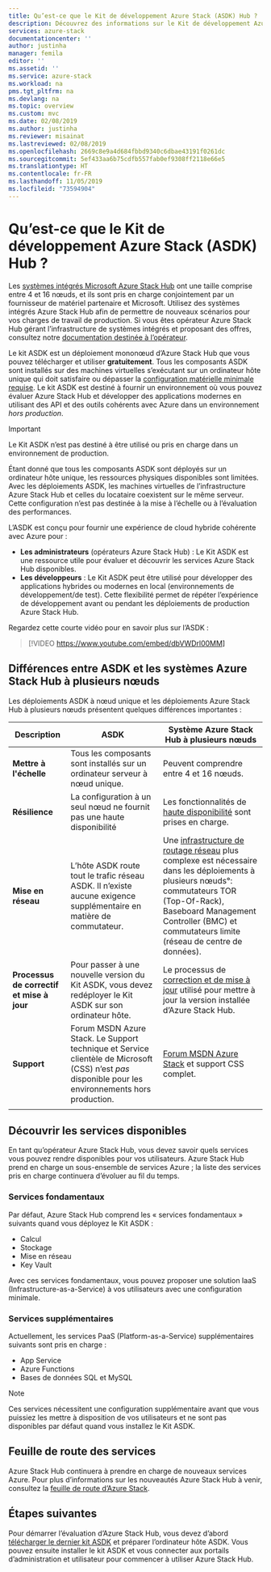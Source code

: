 ```yaml
---
title: Qu’est-ce que le Kit de développement Azure Stack (ASDK) Hub ? | Microsoft Docs
description: Découvrez des informations sur le Kit de développement Azure Stack Hub et son utilisation pour évaluer Azure Stack Hub.
services: azure-stack
documentationcenter: ''
author: justinha
manager: femila
editor: ''
ms.assetid: ''
ms.service: azure-stack
ms.workload: na
pms.tgt_pltfrm: na
ms.devlang: na
ms.topic: overview
ms.custom: mvc
ms.date: 02/08/2019
ms.author: justinha
ms.reviewer: misainat
ms.lastreviewed: 02/08/2019
ms.openlocfilehash: 2669c8e9a4d684fbbd9340c6dbae43191f0261dc
ms.sourcegitcommit: 5ef433aa6b75cdfb557fab0ef9308ff2118e66e5
ms.translationtype: HT
ms.contentlocale: fr-FR
ms.lasthandoff: 11/05/2019
ms.locfileid: "73594904"
---
```

# <a name="what-is-the-azure-stack-hub-development-kit-asdk"></a>Qu’est-ce que le Kit de développement Azure Stack (ASDK) Hub ?
Les [systèmes intégrés Microsoft Azure Stack Hub](../operator/azure-stack-overview.md) ont une taille comprise entre 4 et 16 nœuds, et ils sont pris en charge conjointement par un fournisseur de matériel partenaire et Microsoft. Utilisez des systèmes intégrés Azure Stack Hub afin de permettre de nouveaux scénarios pour vos charges de travail de production. Si vous êtes opérateur Azure Stack Hub gérant l’infrastructure de systèmes intégrés et proposant des offres, consultez notre [documentation destinée à l’opérateur](/azure-stack/operator).

Le kit ASDK est un déploiement mononœud d’Azure Stack Hub que vous pouvez télécharger et utiliser **gratuitement**. Tous les composants ASDK sont installés sur des machines virtuelles s’exécutant sur un ordinateur hôte unique qui doit satisfaire ou dépasser la [configuration matérielle minimale requise](asdk-deploy-considerations.md#hardware). Le kit ASDK est destiné à fournir un environnement où vous pouvez évaluer Azure Stack Hub et développer des applications modernes en utilisant des API et des outils cohérents avec Azure dans un environnement *hors production*. 

> [!IMPORTANT]
> Le Kit ASDK n’est pas destiné à être utilisé ou pris en charge dans un environnement de production.

Étant donné que tous les composants ASDK sont déployés sur un ordinateur hôte unique, les ressources physiques disponibles sont limitées. Avec les déploiements ASDK, les machines virtuelles de l’infrastructure Azure Stack Hub et celles du locataire coexistent sur le même serveur. Cette configuration n’est pas destinée à la mise à l’échelle ou à l’évaluation des performances.

L’ASDK est conçu pour fournir une expérience de cloud hybride cohérente avec Azure pour :
- **Les administrateurs** (opérateurs Azure Stack Hub) : Le Kit ASDK est une ressource utile pour évaluer et découvrir les services Azure Stack Hub disponibles.
- **Les développeurs** : Le Kit ASDK peut être utilisé pour développer des applications hybrides ou modernes en local (environnements de développement/de test). Cette flexibilité permet de répéter l’expérience de développement avant ou pendant les déploiements de production Azure Stack Hub.

Regardez cette courte vidéo pour en savoir plus sur l’ASDK :

> [!VIDEO https://www.youtube.com/embed/dbVWDrl00MM]


## <a name="asdk-and-multi-node-azure-stack-hub-differences"></a>Différences entre ASDK et les systèmes Azure Stack Hub à plusieurs nœuds
Les déploiements ASDK à nœud unique et les déploiements Azure Stack Hub à plusieurs nœuds présentent quelques différences importantes :

|Description|ASDK|Système Azure Stack Hub à plusieurs nœuds|
|-----|-----|-----|
|**Mettre à l'échelle**|Tous les composants sont installés sur un ordinateur serveur à nœud unique.|Peuvent comprendre entre 4 et 16 nœuds.|
|**Résilience**|La configuration à un seul nœud ne fournit pas une haute disponibilité|Les fonctionnalités de [haute disponibilité](../operator/azure-stack-overview.md#providing-high-availability) sont prises en charge.|
|**Mise en réseau**|L’hôte ASDK route tout le trafic réseau ASDK. Il n’existe aucune exigence supplémentaire en matière de commutateur.|Une [infrastructure de routage réseau](../operator/azure-stack-network.md#network-infrastructure) plus complexe est nécessaire dans les déploiements à plusieurs nœuds°: commutateurs TOR (Top-Of-Rack), Baseboard Management Controller (BMC) et commutateurs limite (réseau de centre de données).|
|**Processus de correctif et mise à jour**|Pour passer à une nouvelle version du Kit ASDK, vous devez redéployer le Kit ASDK sur son ordinateur hôte.|Le processus de [correction et de mise à jour](../operator/azure-stack-updates.md) utilisé pour mettre à jour la version installée d’Azure Stack Hub.|
|**Support**|Forum MSDN Azure Stack. Le Support technique et Service clientèle de Microsoft (CSS) n’est *pas* disponible pour les environnements hors production.|[Forum MSDN Azure Stack](https://social.msdn.microsoft.com/Forums/en-US/home?forum=AzureStack) et support CSS complet.|
| | |

## <a name="learn-about-available-services"></a>Découvrir les services disponibles
En tant qu’opérateur Azure Stack Hub, vous devez savoir quels services vous pouvez rendre disponibles pour vos utilisateurs. Azure Stack Hub prend en charge un sous-ensemble de services Azure ; la liste des services pris en charge continuera d’évoluer au fil du temps.

### <a name="foundational-services"></a>Services fondamentaux
Par défaut, Azure Stack Hub comprend les « services fondamentaux » suivants quand vous déployez le Kit ASDK :
- Calcul
- Stockage
- Mise en réseau
- Key Vault

Avec ces services fondamentaux, vous pouvez proposer une solution IaaS (Infrastructure-as-a-Service) à vos utilisateurs avec une configuration minimale.

### <a name="additional-services"></a>Services supplémentaires
Actuellement, les services PaaS (Platform-as-a-Service) supplémentaires suivants sont pris en charge :
- App Service
- Azure Functions
- Bases de données SQL et MySQL

> [!NOTE]
> Ces services nécessitent une configuration supplémentaire avant que vous puissiez les mettre à disposition de vos utilisateurs et ne sont pas disponibles par défaut quand vous installez le Kit ASDK.

## <a name="service-roadmap"></a>Feuille de route des services
Azure Stack Hub continuera à prendre en charge de nouveaux services Azure. Pour plus d’informations sur les nouveautés Azure Stack Hub à venir, consultez la [feuille de route d’Azure Stack](https://azure.microsoft.com/roadmap/?tag=azure-stack). 


## <a name="next-steps"></a>Étapes suivantes
Pour démarrer l’évaluation d’Azure Stack Hub, vous devez d’abord [télécharger le dernier kit ASDK](asdk-download.md) et préparer l’ordinateur hôte ASDK. Vous pouvez ensuite installer le kit ASDK et vous connecter aux portails d’administration et utilisateur pour commencer à utiliser Azure Stack Hub.